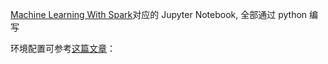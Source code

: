 [Machine Learning With Spark](https://play.google.com/store/books/details?pcampaignid=books_read_action&id=syPHBgAAQBAJ)对应的 Jupyter Notebook, 全部通过 python 编写

环境配置可参考[这篇文章](http://wulc.me/2017/09/13/Spark%20%E9%9B%86%E7%BE%A4%E9%83%A8%E7%BD%B2%E5%92%8C%20Jupyter%20Notebook%20%E9%85%8D%E7%BD%AE%E6%B3%A8%E6%84%8F%E4%BA%8B%E9%A1%B9/)：